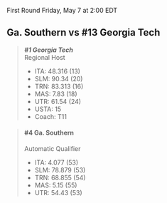 First Round
Friday, May 7 at 2:00 EDT
## Ga. Southern vs #13 Georgia Tech

> ***#1 Georgia Tech***  
> Regional Host  
> - ITA: 48.316 (13)  
> - SLM: 90.34 (20)  
> - TRN: 83.313 (16)  
> - MAS: 7.83 (18)  
> - UTR: 61.54 (24)  
> - USTA: 15  
> - Coach: T11  

> #### #4 Ga. Southern  
> Automatic Qualifier  
> - ITA: 4.077 (53)  
> - SLM: 78.879 (53)  
> - TRN: 68.855 (54)  
> - MAS: 5.15 (55)  
> - UTR: 54.43 (53)  